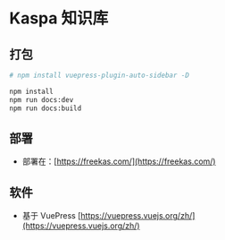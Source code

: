 # Kaspa 知识库

## 打包

```sh 
# npm install vuepress-plugin-auto-sidebar -D

npm install
npm run docs:dev
npm run docs:build
```

## 部署

- 部署在：[https://freekas.com/](https://freekas.com/)


## 软件

- 基于 VuePress [https://vuepress.vuejs.org/zh/](https://vuepress.vuejs.org/zh/)






